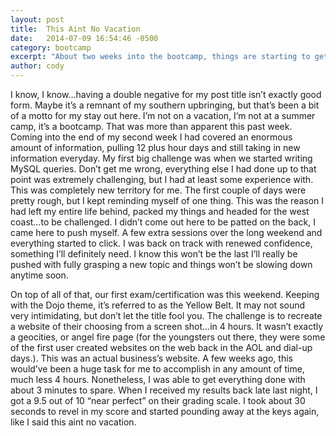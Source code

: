```yaml
---
layout: post
title:  This Aint No Vacation
date:   2014-07-09 16:54:46 -0500
category: bootcamp
excerpt: "About two weeks into the bootcamp, things are starting to get real."
author: cody
---
```

I know, I know…having a double negative for my post title isn’t exactly good form.  Maybe it’s a remnant of my southern upbringing, but that’s been a bit of a motto for my stay out here.  I’m not on a vacation, I’m not at a summer camp, it’s a bootcamp.  That was more than apparent this past week. <!--more--> Coming into the end of my second week I had covered an enormous amount of information, pulling 12 plus hour days and still taking in new information everyday.  My first big challenge was when we started writing MySQL queries.  Don’t get me wrong, everything else I had done up to that point was extremely challenging, but I had at least some experience with.  This was completely new territory for me.  The first couple of days were pretty rough, but I kept reminding myself of one thing.  This was the reason I had left my entire life behind, packed my things and headed for the west coast…to be challenged.  I didn’t come out here to be patted on the back, I came here to push myself.  A few extra sessions over the long weekend and everything started to click.  I was back on track with renewed confidence, something I’ll definitely need. I know this won’t be the last I’ll really be pushed with fully grasping a new topic and things won’t be slowing down anytime soon.

On top of all of that, our first exam/certification was this weekend.  Keeping with the Dojo theme, it’s referred to as the Yellow Belt.  It may not sound very intimidating, but don’t let the title fool you.  The challenge is to recreate a website of their choosing from a screen shot…in 4 hours.  It wasn’t exactly a geocities, or angel fire page (for the youngsters out there, they were some of the first user created websites on the web back in the AOL and dial-up days.).  This was an actual business’s website.  A few weeks ago, this would’ve been a huge task for me to accomplish in any amount of time, much less 4 hours.  Nonetheless, I was able to get everything done with about 3 minutes to spare.  When I received my results back late last night, I got a 9.5 out of 10 “near perfect” on their grading scale.  I took about 30 seconds to revel in my score and started pounding away at the keys again, like I said this aint no vacation.
